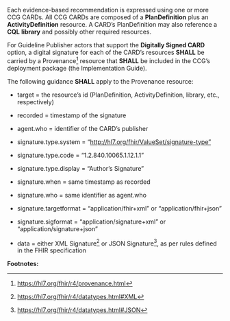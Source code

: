 
Each evidence-based recommendation is expressed using one or more CCG
CARDs. All CCG CARDs are composed of a **PlanDefinition** plus an
**ActivityDefinition** resource. A CARD’s PlanDefinition may also
reference a **CQL** **library** and possibly other required resources.

For Guideline Publisher actors that support the **Digitally Signed
CARD** option, a digital signature for each of the CARD’s resources
**SHALL** be carried by a Provenance[^1] resource that **SHALL** be
included in the CCG’s deployment package (the Implementation Guide).

The following guidance **SHALL** apply to the Provenance resource:

- target = the resource’s id (PlanDefinition, ActivityDefinition,
  library, etc., respectively)

- recorded = timestamp of the signature

- agent.who = identifier of the CARD’s publisher

- signature.type.system = “http://hl7.org/fhir/ValueSet/signature-type”

- signature.type.code = “1.2.840.10065.1.12.1.1”

- signature.type.display = “Author’s Signature”

- signature.when = same timestamp as recorded

- signature.who = same identifier as agent.who

- signature.targetformat = “application/fhir+xml” or
  “application/fhir+json”

- signature.sigformat = “application/signature+xml” or
  “application/signature+json”

- data = either XML Signature[^2] or JSON Signature[^3], as per rules
  defined in the FHIR specification

**Footnotes:**

[^1]: <https://hl7.org/fhir/r4/provenance.html>

[^2]: <https://hl7.org/fhir/r4/datatypes.html#XML>

[^3]: <https://hl7.org/fhir/r4/datatypes.html#JSON>
